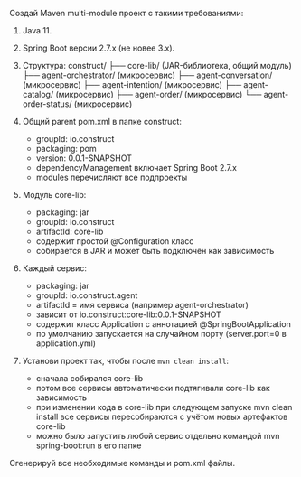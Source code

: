 Создай Maven multi-module проект с такими требованиями:

1. Java 11.
2. Spring Boot версии 2.7.x (не новее 3.x).
3. Структура:
   construct/
     ├── core-lib/                  (JAR-библиотека, общий модуль)
     ├── agent-orchestrator/  (микросервис)
     ├── agent-conversation/  (микросервис)
     ├── agent-intention/        (микросервис)
     ├── agent-catalog/       (микросервис)
     ├── agent-order/         (микросервис)
     └── agent-order-status/  (микросервис)

4. Общий parent pom.xml в папке construct:
   - groupId: io.construct
   - packaging: pom
   - version: 0.0.1-SNAPSHOT
   - dependencyManagement включает Spring Boot 2.7.x
   - modules перечисляют все подпроекты

5. Модуль core-lib:
   - packaging: jar
   - groupId: io.construct
   - artifactId: core-lib
   - содержит простой @Configuration класс
   - собирается в JAR и может быть подключён как зависимость

6. Каждый сервис:
   - packaging: jar
   - groupId: io.construct.agent
   - artifactId = имя сервиса (например agent-orchestrator)
   - зависит от io.construct:core-lib:0.0.1-SNAPSHOT
   - содержит класс Application с аннотацией @SpringBootApplication
   - по умолчанию запускается на случайном порту (server.port=0 в application.yml)

7. Установи проект так, чтобы после `mvn clean install`:
   - сначала собирался core-lib
   - потом все сервисы автоматически подтягивали core-lib как зависимость
   - при изменении кода в core-lib при следующем запуске mvn clean install все сервисы пересобираются с учётом новых артефактов core-lib
   - можно было запустить любой сервис отдельно командой mvn spring-boot:run в его папке

Сгенерируй все необходимые команды и pom.xml файлы.
